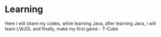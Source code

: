 # Learning
Here i will share my codes, while learning Java, after learning Java, i will learn LWJGL and finally, make my first game - T-Cube


